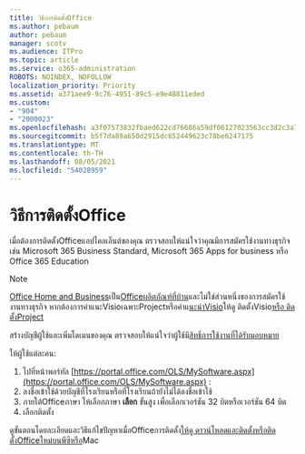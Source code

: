 ```yaml
---
title: วิธีการติดตั้งOffice
ms.author: pebaum
author: pebaum
manager: scotv
ms.audience: ITPro
ms.topic: article
ms.service: o365-administration
ROBOTS: NOINDEX, NOFOLLOW
localization_priority: Priority
ms.assetid: a371aee9-9c76-4951-89c5-e9e48811eded
ms.custom:
- "904"
- "2000023"
ms.openlocfilehash: a3f07573832fbaed622cd76686a59df06127023563cc3d2c3a7e710cbf45accd
ms.sourcegitcommit: b5f7da89a650d2915dc652449623c78be6247175
ms.translationtype: MT
ms.contentlocale: th-TH
ms.lasthandoff: 08/05/2021
ms.locfileid: "54028959"
---
```

# <a name="how-to-install-office"></a>วิธีการติดตั้งOffice

เมื่อต้องการติดตั้งOfficeแอปไคลเอ็นต์ของคุณ ตรวจสอบให้แน่ใจว่าคุณมีการสมัครใช้งานทางธุรกิจ เช่น Microsoft 365 Business Standard, Microsoft 365 Apps for business หรือ Office 365 Education
  
> [!NOTE]
> [Office Home and Business](https://support.microsoft.com/office/28cbc8cf-1332-4f04-9123-9b660abb629e?wt.mc_id=Alchemy_ClientDIA)เป็น[Officeผลิตภัณฑ์ที่บ้าน](https://support.microsoft.com/office/28cbc8cf-1332-4f04-9123-9b660abb629e?wt.mc_id=alchemy_clientdia)และไม่ใช่ส่วนหนึ่งของการสมัครใช้งานทางธุรกิจ หากต้องการคําแนะVisioเฉพาะProjectหรือคําแ[นะนําVisio](https://support.microsoft.com/office/f98f21e3-aa02-4827-9167-ddab5b025710?wt.mc_id=Alchemy_ClientDIA)ให้ดู ติดตั้งVisio[หรือ ติดตั้งProject](https://support.microsoft.com/office/7059249b-d9fe-4d61-ab96-5c5bf435f281?wt.mc_id=Alchemy_ClientDIA)

สร้างบัญชีผู้ใช้และเพิ่มโดเมนของคุณ ตรวจสอบให้แน่ใจว่าผู้ใช้มี[สิทธิ์การใช้งานที่ได้รับมอบหมาย](https://docs.microsoft.com/microsoft-365/admin/add-users/add-users)

ให้ผู้ใช้แต่ละคน:

1. ไปที่หน้าพอร์ทัล [https://portal.office.com/OLS/MySoftware.aspx](https://portal.office.com/OLS/MySoftware.aspx) :
2. ลงชื่อเข้าใช้ด้วยบัญชีที่โรงเรียนหรือที่โรงเรียนถ้ายังไม่ได้ลงชื่อเข้าใช้
3. ภายใต้Officeภาษา ให้เลือกภาษา **เลือก** ขั้นสูง เพื่อเลือกเวอร์ชัน 32 บิตหรือเวอร์ชัน 64 บิต
4. เลือกติดตั้ง

ดูขั้นตอนโดยละเอียดและวิธีแก้ไขปัญหาเมื่อOfficeการติดตั้ง[ให้ดู ดาวน์โหลดและติดตั้งหรือติดตั้งOfficeใหม่บนพีซีหรือ](https://support.office.com/article/4414eaaf-0478-48be-9c42-23adc4716658?wt.mc_id=Alchemy_ClientDIA)Mac

